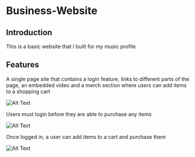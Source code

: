 # Business-Website

Introduction
------------

This is a basic website that I built for my music profile

Features
--------

A single page site that contains a login feature, links to different parts of the page, an embedded video and a merch section where users can add items to a shopping cart

![Alt Text](https://media.giphy.com/media/tZ7Fw5jkzSBgWPB4Zm/giphy.gif)

Users must login before they are able to purchase any items

![Alt Text](https://media.giphy.com/media/Eq3uHKCZDRyUugmeZv/giphy.gif)

Once logged in, a user can add items to a cart and purchase them

![Alt Text](https://media.giphy.com/media/vOVsrRV1d5UD2TJCKt/giphy.gif)
